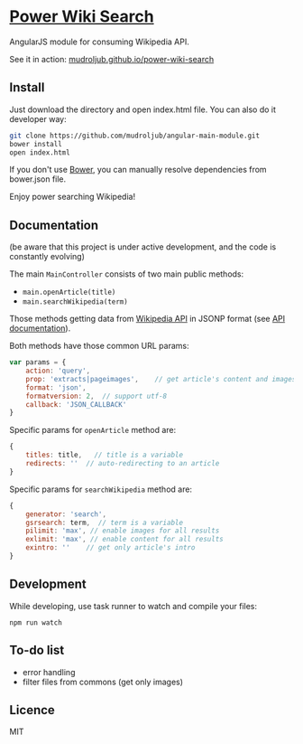 # [Power Wiki Search](http://mudroljub.github.io/power-wiki-search/)
AngularJS module for consuming Wikipedia API.

See it in action: [mudroljub.github.io/power-wiki-search](http://mudroljub.github.io/power-wiki-search/)

## Install
Just download the directory and open index.html file. You can also do it developer way:

```sh
git clone https://github.com/mudroljub/angular-main-module.git
bower install
open index.html
```

If you don't use [Bower](http://bower.io/), you can manually resolve dependencies from bower.json file.

Enjoy power searching Wikipedia!

## Documentation
(be aware that this project is under active development, and the code is constantly evolving)

The main `MainController` consists of two main public methods:
- `main.openArticle(title)`
- `main.searchWikipedia(term)`

Those methods getting data from [Wikipedia API](http://en.wikipedia.org/w/api.php) in JSONP format (see [API documentation](https://www.mediawiki.org/main/API:Main_page)).

Both methods have those common URL params:
```js
var params = {
    action: 'query',
    prop: 'extracts|pageimages',    // get article's content and images
    format: 'json',
    formatversion: 2,  // support utf-8
    callback: 'JSON_CALLBACK'
}
```

Specific params for `openArticle` method are:

```js
{
    titles: title,   // title is a variable
    redirects: ''  // auto-redirecting to an article
}
```

Specific params for `searchWikipedia` method are:

```js
{
    generator: 'search',
    gsrsearch: term,  // term is a variable
    pilimit: 'max', // enable images for all results
    exlimit: 'max', // enable content for all results
    exintro: ''    // get only article's intro
}
```

## Development

While developing, use task runner to watch and compile your files:

```
npm run watch
```

## To-do list
- error handling
- filter files from commons (get only images)

## Licence
MIT
